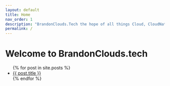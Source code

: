 ```yaml
---
layout: default
title: Home
nav_order: 1
description: "BrandonClouds.Tech the hope of all things Cloud, CloudNative, DevOps, Security, and Education"
permalink: /
---
```


# Welcome to BrandonClouds.tech

<ul>
  {% for post in site.posts %}
    <li>
      <a href="{{ post.url }}">{{ post.title }}</a>
    </li>
  {% endfor %}
</ul>
